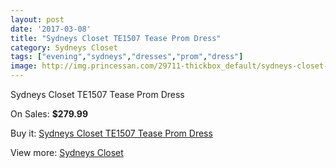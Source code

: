 ```yaml
---
layout: post
date: '2017-03-08'
title: "Sydneys Closet TE1507 Tease Prom Dress"
category: Sydneys Closet
tags: ["evening","sydneys","dresses","prom","dress"]
image: http://img.princessan.com/29711-thickbox_default/sydneys-closet-te1507-tease-prom-dress.jpg
---
```

Sydneys Closet TE1507 Tease Prom Dress

On Sales: **$279.99**
<a href="https://www.princessan.com/en/sydneys-closet/13582-sydneys-closet-te1507-tease-prom-dress.html"><amp-img layout="responsive" width="600" height="600" src="//img.princessan.com/29711-thickbox_default/sydneys-closet-te1507-tease-prom-dress.jpg" alt="Sydneys Closet TE1507 Tease Prom Dress 0" /></a>
<a href="https://www.princessan.com/en/sydneys-closet/13582-sydneys-closet-te1507-tease-prom-dress.html"><amp-img layout="responsive" width="600" height="600" src="//img.princessan.com/29713-thickbox_default/sydneys-closet-te1507-tease-prom-dress.jpg" alt="Sydneys Closet TE1507 Tease Prom Dress 1" /></a>
<a href="https://www.princessan.com/en/sydneys-closet/13582-sydneys-closet-te1507-tease-prom-dress.html"><amp-img layout="responsive" width="600" height="600" src="//img.princessan.com/29712-thickbox_default/sydneys-closet-te1507-tease-prom-dress.jpg" alt="Sydneys Closet TE1507 Tease Prom Dress 2" /></a>

Buy it: [Sydneys Closet TE1507 Tease Prom Dress](https://www.princessan.com/en/sydneys-closet/13582-sydneys-closet-te1507-tease-prom-dress.html "Sydneys Closet TE1507 Tease Prom Dress")

View more: [Sydneys Closet](https://www.princessan.com/en/63-sydneys-closet "Sydneys Closet")